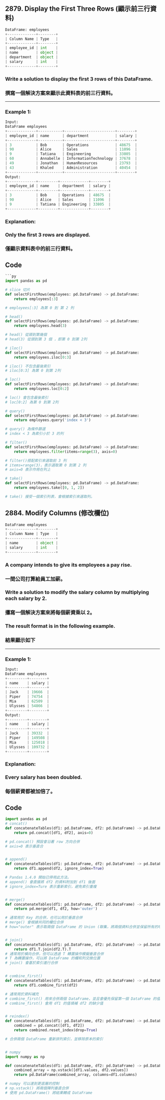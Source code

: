 ## 2879. Display the First Three Rows (顯示前三行資料)

```python
DataFrame: employees
+-------------+--------+
| Column Name | Type   |
+-------------+--------+
| employee_id | int    |
| name        | object |
| department  | object |
| salary      | int    |
+-------------+--------+
```

### Write a solution to display the first 3 rows of this DataFrame.

### 撰寫一個解決方案來顯示此資料表的前三行資料。

---

### Example 1:

```python
Input:
DataFrame employees
+-------------+-----------+-----------------------+--------+
| employee_id | name      | department            | salary |
+-------------+-----------+-----------------------+--------+
| 3           | Bob       | Operations            | 48675  |
| 90          | Alice     | Sales                 | 11096  |
| 9           | Tatiana   | Engineering           | 33805  |
| 60          | Annabelle | InformationTechnology | 37678  |
| 49          | Jonathan  | HumanResources        | 23793  |
| 43          | Khaled    | Administration        | 40454  |
+-------------+-----------+-----------------------+--------+
Output:
+-------------+---------+-------------+--------+
| employee_id | name    | department  | salary |
+-------------+---------+-------------+--------+
| 3           | Bob     | Operations  | 48675  |
| 90          | Alice   | Sales       | 11096  |
| 9           | Tatiana | Engineering | 33805  |
+-------------+---------+-------------+--------+
```

### Explanation:

### Only the first 3 rows are displayed.

### 僅顯示資料表中的前三行資料。

## Code

````python
```py
import pandas as pd

# slice 切片
def selectFirstRows(employees: pd.DataFrame) -> pd.DataFrame:
    return employees[:3]

# employees[:3] 為第 0 到 第 2 列

# head()
def selectFirstRows(employees: pd.DataFrame) -> pd.DataFrame:
    return employees.head(3)

# head() 從頭到第幾個
# head(3) 從頭到第 3 個 ，即第 0 到第 2列

# iloc()
def selectFirstRows(employees: pd.DataFrame) -> pd.DataFrame:
    return employees.iloc[0:3]

# iloc() 不包含最後索引
# iloc[0:3] 為第 0 到第 2列

# loc()
def selectFirstRows(employees: pd.DataFrame) -> pd.DataFrame:
    return employees.loc[0:2]

# loc() 會包含最後索引
# loc[0:2] 為第 0 到第 2列

# query()
def selectFirstRows(employees: pd.DataFrame) -> pd.DataFrame:
    return employees.query('index < 3')

# query() 為條件篩選
# index < 3 為索引小於 3 的列

# filter()
def selectFirstRows(employees: pd.DataFrame) -> pd.DataFrame:
    return employees.filter(items=range(3), axis=0)

# filter()搭配索引來選取前 3 列
# items=range(3)，表示選取第 0 到第 2 列
# axis=0 表示作用在列上

# take()
def selectFirstRows(employees: pd.DataFrame) -> pd.DataFrame:
    return employees.take([0, 1, 2])

# take() 接受一個索引列表，會根據索引來選取列。
````

## 2884. Modify Columns (修改欄位)

```python
DataFrame employees
+-------------+--------+
| Column Name | Type   |
+-------------+--------+
| name        | object |
| salary      | int    |
+-------------+--------+
```

### A company intends to give its employees a pay rise.

### 一間公司打算給員工加薪。

### Write a solution to modify the salary column by multiplying each salary by 2.

### 攥寫一個解決方案來將每個薪資乘以 2。

### The result format is in the following example.

### 結果顯示如下

---

### Example 1:

```python
Input:
DataFrame employees
+---------+--------+
| name    | salary |
+---------+--------+
| Jack    | 19666  |
| Piper   | 74754  |
| Mia     | 62509  |
| Ulysses | 54866  |
+---------+--------+
Output:
+---------+--------+
| name    | salary |
+---------+--------+
| Jack    | 39332  |
| Piper   | 149508 |
| Mia     | 125018 |
| Ulysses | 109732 |
+---------+--------+
```

### Explanation:

### Every salary has been doubled.

### 每個薪資都被加倍了。

## Code

```python
import pandas as pd
# concat()
def concatenateTables(df1: pd.DataFrame, df2: pd.DataFrame) -> pd.DataFrame:
    return pd.concat([df1, df2], axis=0)

# pd.concat() 預設會沿著 row 方向合併
# axis=0 表示垂直合


# append()
def concatenateTables(df1: pd.DataFrame, df2: pd.DataFrame) -> pd.DataFrame:
    return df1.append(df2, ignore_index=True)

# Pandas 1.4.0 開始已停用此方法。
# append() 會直接將 df2 的資料附加到 df1 後面
# ignore_index=Ture 表示重新索引，避免索引重複


# merge()
def concatenateTables(df1: pd.DataFrame, df2: pd.DataFrame) -> pd.DataFrame:
    return pd.merge(df1, df2, how='outer')

# 通常用於 Key 的合併，也可以用於垂直合併
# merge() 會根據共同的欄位合併
# how="outer" 表示取兩個 DataFrame 的 Union (聯集，將兩個資料合併並保留所有的唯一值)


# join()
def concatenateTables(df1: pd.DataFrame, df2: pd.DataFrame) -> pd.DataFrame:
    return df1.T.join(df2.T).T
# 通常用於橫向合併，但可以透過 T 轉置操作模擬垂直合併
# T 為轉置操作，可以將 DataFrame 的欄和列交換位置
# join() 會基於索引進行合併


# combine_first()
def concatenateTables(df1: pd.DataFrame, df2: pd.DataFrame) -> pd.DataFrame:
    return df1.combine_first(df2)

# 通常用於資料補充
# combine_first() 用來合併兩個 DataFrame，並且會優先保留第一個 DataFrame 的值
# combine_first() 會用 df1 的值填補 df2 的缺少值


# reindex()
def concatenateTables(df1: pd.DataFrame, df2: pd.DataFrame) -> pd.DataFrame:
    combined = pd.concat([df1, df2])
    return combined.reset_index(drop=True)

# 合併兩個 DataFrame 重新排列索引，並移除原本的索引


# numpy
import numpy as np

def concatenateTables(df1: pd.DataFrame, df2: pd.DataFrame) -> pd.DataFrame:
    combined_array = np.vstack([df1.values, df2.values])
    return pd.DataFrame(combined_array, columns=df1.columns)

# numpy 可以達到更底層的控制
# np.vstack() 將兩個陣列垂直合併
# 使用 pd.DataFrame() 將結果轉成 DataFrame
```
